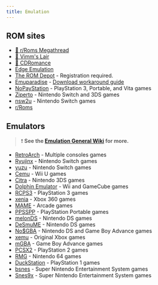 ```yaml
---
title: Emulation
---
```


## ROM sites

- [🌟 r/Roms Megathread](https://r-roms.github.io)
- [🌟 Vimm's Lair](https://vimm.net/?p=vault)
- [🌟 CDRomance](https://cdromance.com)
- [Edge Emulation](https://edgeemu.net)
- [The ROM Depot](https://theromdepot.com) - Registration required.
- [Emuparadise](https://www.emuparadise.me/roms-isos-games.php) - [Download workaround guide](https://www.reddit.com/120c0du)
- [NoPayStation](https://nopaystation.com) - PlayStation 3, Portable, and Vita games
- [Ziperto](https://www.ziperto.com) - Nintendo Switch and 3DS games
- [nsw2u](https://nsw2u.com) - Nintendo Switch games
- [r/Roms](https://www.reddit.com/r/roms)

## Emulators

> :exclamation: **See the [Emulation General Wiki](https://emulation.gametechwiki.com/index.php/Main_Page#Emulators) for more.**

- [RetroArch](https://retroarch.com) - Multiple consoles games
- [Ryujinx](https://ryujinx.org) - Nintendo Switch games
- [yuzu](https://yuzu-emu.org) - Nintendo Switch games
- [Cemu](https://cemu.info) - Wii U games
- [Citra](https://citra-emu.org) - Nintendo 3DS games
- [Dolphin Emulator](https://dolphin-emu.org) - Wii and GameCube games
- [RCPS3](https://rpcs3.net) - PlayStation 3 games
- [xenia](https://xenia.jp) - Xbox 360 games
- [MAME](https://www.mamedev.org) - Arcade games
- [PPSSPP](https://www.ppsspp.org) - PlayStation Portable games
- [melonDS](https://melonds.kuribo64.net) - Nintendo DS games
- [DeSmuME](https://desmume.org) - Nintendo DS games
- [No$GBA](https://www.nogba.com) - Nintendo DS and Game Boy Advance games
- [xemu](https://xemu.app) - Original Xbox games
- [mGBA](https://mgba.io) - Game Boy Advance games
- [PCSX2](https://pcsx2.net) - PlayStation 2 games
- [RMG](https://github.com/Rosalie241/RMG) - Nintendo 64 games
- [DuckStation](https://www.duckstation.org) - PlayStation 1 games
- [bsnes](https://github.com/bsnes-emu/bsnes) - Super Nintendo Entertainment System games
- [Snes9x](https://www.snes9x.com) - Super Nintendo Entertainment System games
